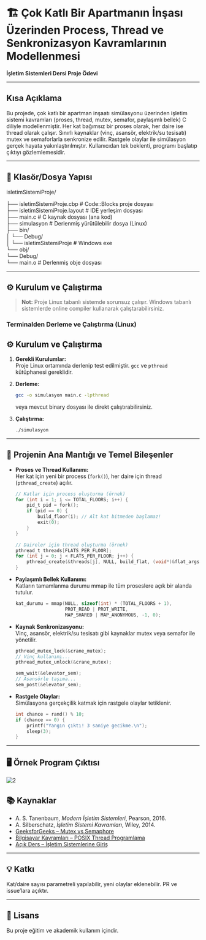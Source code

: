 # 🏗️ Çok Katlı Bir Apartmanın İnşası Üzerinden Process, Thread ve Senkronizasyon Kavramlarının Modellenmesi

**İşletim Sistemleri Dersi Proje Ödevi**

---

## Kısa Açıklama

Bu projede, çok katlı bir apartman inşaatı simülasyonu üzerinden işletim sistemi kavramları (proses, thread, mutex, semafor, paylaşımlı bellek) C diliyle modellenmiştir. Her kat bağımsız bir proses olarak, her daire ise thread olarak çalışır. Sınırlı kaynaklar (vinç, asansör, elektrik/su tesisatı) mutex ve semaforlarla senkronize edilir. Rastgele olaylar ile simülasyon gerçek hayata yakınlaştırılmıştır. Kullanıcıdan tek beklenti, programı başlatıp çıktıyı gözlemlemesidir.

---


## 📁 Klasör/Dosya Yapısı

isletimSistemiProje/

├── isletimSistemiProje.cbp         # Code::Blocks proje dosyası  
├── isletimSistemiProje.layout      # IDE yerleşim dosyası  
├── main.c                          # C kaynak dosyası (ana kod)  
├── simulasyon                      # Derlenmiş yürütülebilir dosya (Linux)  
├── bin/  
│   └── Debug/  
│       └── isletimSistemiProje     # Windows exe  
└── obj/  
    └── Debug/  
        └── main.o                  # Derlenmiş obje dosyası  


---

## ⚙️ Kurulum ve Çalıştırma

> **Not:** Proje Linux tabanlı sistemde sorunsuz çalışır. Windows tabanlı sistemlerde online compiler kullanarak çalıştarabilirsiniz.

### Terminalden Derleme ve Çalıştırma (Linux)

## ⚙️ Kurulum ve Çalıştırma

1. **Gerekli Kurulumlar:**  
   Proje Linux ortamında derlenip test edilmiştir. `gcc` ve `pthread` kütüphanesi gereklidir.

2. **Derleme:**
    ```bash
    gcc -o simulasyon main.c -lpthread
    ```
    veya mevcut binary dosyası ile direkt çalıştırabilirsiniz.

3. **Çalıştırma:**
    ```bash
    ./simulasyon
    ```

---

## 🧩 Projenin Ana Mantığı ve Temel Bileşenler

- **Proses ve Thread Kullanımı:**  
  Her kat için yeni bir process (`fork()`), her daire için thread (`pthread_create`) açılır.

    ```c
    // Katlar için process oluşturma (örnek)
    for (int i = 1; i <= TOTAL_FLOORS; i++) {
        pid_t pid = fork();
        if (pid == 0) {
            build_floor(i); // Alt kat bitmeden başlamaz!
            exit(0);
        }
    }

    // Daireler için thread oluşturma (örnek)
    pthread_t threads[FLATS_PER_FLOOR];
    for (int j = 0; j < FLATS_PER_FLOOR; j++) {
        pthread_create(&threads[j], NULL, build_flat, (void*)&flat_args[j]);
    }
    ```

- **Paylaşımlı Bellek Kullanımı:**  
  Katların tamamlanma durumu mmap ile tüm proseslere açık bir alanda tutulur.  
    ```c
    kat_durumu = mmap(NULL, sizeof(int) * (TOTAL_FLOORS + 1),
                      PROT_READ | PROT_WRITE,
                      MAP_SHARED | MAP_ANONYMOUS, -1, 0);
    ```

- **Kaynak Senkronizasyonu:**  
  Vinç, asansör, elektrik/su tesisatı gibi kaynaklar mutex veya semafor ile yönetilir.
    ```c
    pthread_mutex_lock(&crane_mutex);
    // Vinç kullanımı...
    pthread_mutex_unlock(&crane_mutex);

    sem_wait(&elevator_sem);
    // Asansörle taşıma...
    sem_post(&elevator_sem);
    ```

- **Rastgele Olaylar:**  
  Simülasyona gerçekçilik katmak için rastgele olaylar tetiklenir.
    ```c
    int chance = rand() % 10;
    if (chance == 0) {
        printf("Yangın çıktı! 3 saniye gecikme.\n");
        sleep(3);
    }
    ```

---

## 🖥️ Örnek Program Çıktısı

![2](https://github.com/user-attachments/assets/0104324c-34b6-4ab3-9891-f3274df82255)


## 📚 Kaynaklar

- A. S. Tanenbaum, *Modern İşletim Sistemleri*, Pearson, 2016.
- A. Silberschatz, *İşletim Sistemi Kavramları*, Wiley, 2014.
- [GeeksforGeeks – Mutex vs Semaphore](https://www.geeksforgeeks.org/mutex-vs-semaphore/)
- [Bilgisayar Kavramları – POSIX Thread Programlama](https://bilgisayarkavramlari.com/2012/02/29/posix-thread-programlama-pthread/)
- [Açık Ders – İşletim Sistemlerine Giriş](https://acikders.ankara.edu.tr/course/view.php?id=5266)

---

## 💡 Katkı

Kat/daire sayısı parametreli yapılabilir, yeni olaylar eklenebilir. PR ve issue’lara açıktır.

---

## 📝 Lisans

Bu proje eğitim ve akademik kullanım içindir.
